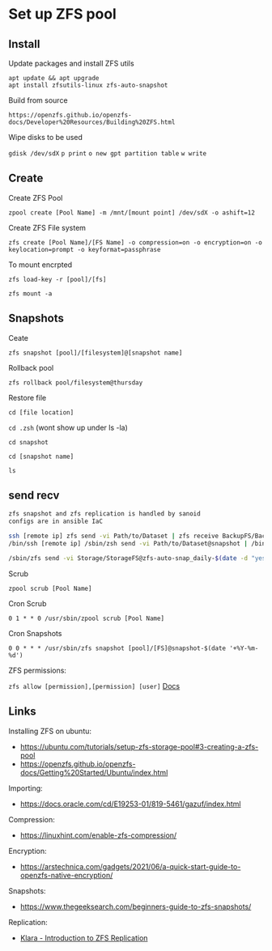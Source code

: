 # Set up ZFS pool 

## Install

Update packages and install ZFS utils

`apt update && apt upgrade`  
`apt install zfsutils-linux zfs-auto-snapshot`

Build from source

`https://openzfs.github.io/openzfs-docs/Developer%20Resources/Building%20ZFS.html`

Wipe disks to be used

`gdisk /dev/sdX`
`p print`
`o new gpt partition table`
`w write`

## Create

Create ZFS Pool

`zpool create [Pool Name] -m /mnt/[mount point] /dev/sdX -o ashift=12`

Create ZFS File system

`zfs create [Pool Name]/[FS Name] -o compression=on -o encryption=on -o keylocation=prompt -o keyformat=passphrase`

To mount encrpted

`zfs load-key -r [pool]/[fs]`

`zfs mount -a`

## Snapshots

Ceate

`zfs snapshot [pool]/[filesystem]@[snapshot name]`

Rollback pool

`zfs rollback pool/filesystem@thursday`

Restore file

`cd [file location]`

`cd .zsh` (wont show up under ls -la)

`cd snapshot`

`cd [snapshot name]`

`ls`

## send recv

``` bash
zfs snapshot and zfs replication is handled by sanoid
configs are in ansible IaC

ssh [remote ip] zfs send -vi Path/to/Dataset | zfs receive BackupFS/BackupLocation
/bin/ssh [remote ip] /sbin/zsh send -vi Path/to/Dataset@snapshot | /bin/zfs receive BackupFS/BackupLocation

/sbin/zfs send -vi Storage/StorageFS@zfs-auto-snap_daily-$(date -d "yesterday" '+%Y-%m-%d')-1225 Storage/StorageFS@zfs-auto-snap_daily-$(date '+%Y-%m-%d')-1225 | /sbin/zfs receive Backup/BackupFS
```

Scrub

`zpool scrub [Pool Name]`

Cron Scrub

`0 1 * * 0 /usr/sbin/zpool scrub [Pool Name]`

Cron Snapshots

`0 0 * * * /usr/sbin/zfs snapshot [pool]/[FS]@snapshot-$(date '+%Y-%m-%d')`

ZFS permissions:

`zfs allow [permission],[permission] [user]`
[Docs](https://docs.oracle.com/cd/E19253-01/819-5461/gfkco/index.html)

## Links

Installing ZFS on ubuntu:

- <https://ubuntu.com/tutorials/setup-zfs-storage-pool#3-creating-a-zfs-pool>
- <https://openzfs.github.io/openzfs-docs/Getting%20Started/Ubuntu/index.html>

Importing:

- <https://docs.oracle.com/cd/E19253-01/819-5461/gazuf/index.html>

Compression:

- <https://linuxhint.com/enable-zfs-compression/>

Encryption:

- <https://arstechnica.com/gadgets/2021/06/a-quick-start-guide-to-openzfs-native-encryption/>

Snapshots:

- <https://www.thegeeksearch.com/beginners-guide-to-zfs-snapshots/>

Replication:

- [Klara - Introduction to ZFS Replication](https://klarasystems.com/articles/introduction-to-zfs-replication/)
